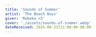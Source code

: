 ```yaml
---
title: 'Sounds of Summer'
artist: 'The Beach Boys'
giver: 'Rebeka <3'
cover: './assets/sounds-of-summer.webp'
dateReceived: 2025-08-31T11:00:00-08:00
---
```

